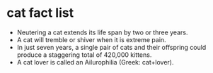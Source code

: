 # cat fact list

- Neutering a cat extends its life span by two or three years.
- A cat will tremble or shiver when it is extreme pain.
- In just seven years, a single pair of cats and their offspring could produce a staggering total of 420,000 kittens.
- A cat lover is called an Ailurophilia (Greek: cat+lover).
